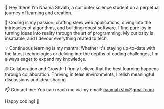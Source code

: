 👋 Hey there! I'm Naama Shvalb, a computer science student on a perpetual journey of learning and creation.

🚀 Coding is my passion:  crafting sleek web applications, diving into the intricacies of algorithms, and building robust software. 
   I find pure joy in turning ideas into reality through the art of programming. 
   My curiosity is insatiable, and I devour everything related to tech.

💡 Continuous learning is my mantra: Whether it's staying up-to-date with the latest technologies or delving into the depths of coding challenges,
   I'm always eager to expand my knowledge.

🌐 Collaboration and Growth: I firmly believe that the best learning happens through collaboration.
   Thriving in team environments, I relish meaningful discussions and idea-sharing
   
📫 Contact me: You can reach me via my email: naamah.shv@gmail.com

Happy coding! 🚀
